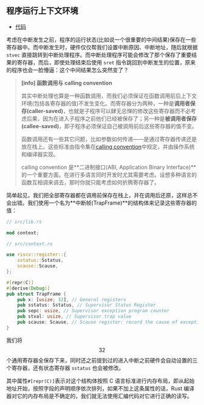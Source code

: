 ## 程序运行上下文环境

* [代码][CODE]

考虑在中断发生之前，程序的运行状态(比如说一个很重要的中间结果)保存在一些寄存器中。而中断发生时，硬件仅仅帮我们设置中断原因、中断地址，随后就根据 ``stvec`` 直接跳转到中断处理程序。而中断处理程序可能会修改了那个保存了重要结果的寄存器，而后，即使处理结束后使用 ``sret`` 指令跳回到中断发生的位置，原来的程序也会一脸懵逼：这个中间结果怎么突然变了？

> **[info] 函数调用与 calling convention**
> 
> 其实中断处理也算是一种函数调用，而我们必须保证在函数调用前后上下文环境(包括各寄存器的值)不发生变化。而寄存器分为两种，一种是**调用者保存(caller-saved)**，也就是子程序可以肆无忌惮的修改这些寄存器而不必考虑后果，因为在进入子程序之前他们已经被保存了；另一种是**被调用者保存(callee-saved)**，即子程序必须保证自己被调用前后这些寄存器的值不变。
> 
> 函数调用还有一些其它问题，比如参数如何传递——是通过寄存器传递还是放在栈上。这些标准由指令集在[calling convention](https://riscv.org/wp-content/uploads/2015/01/riscv-calling.pdf)中规定，并由操作系统和编译器实现。
> 
> calling convention 是**二进制接口(ABI, Application Binary Interface)**的一个重要方面。在进行多语言同时开发时尤其需要考虑。设想多种语言的函数互相调来调去，那时你就只能考虑如何折腾寄存器了。
> 

简单起见，我们把全部寄存器都在调用前保存在栈上，并在调用后还原，这样总不会出错。我们使用一个名为**中断帧(TrapFrame)**的结构体来记录这些寄存器的值：
```rust
// src/lib.rs

mod context;

// src/context.rs

use riscv::register::{
    sstatus::Sstatus,
    scause::Scause,
};

#[repr(C)]
#[derive(Debug)]
pub struct TrapFrame {
    pub x: [usize; 32], // General registers
    pub sstatus: Sstatus, // Supervisor Status Register
    pub sepc: usize, // Supervisor exception program counter
    pub stval: usize, // Supervisor trap value
    pub scause: Scause, // Scause register: record the cause of exception/interrupt/trap
}
```

我们将$$32$$个通用寄存器全保存下来，同时还之前提到过的进入中断之前硬件会自动设置的三个寄存器，还有状态寄存器 ``sstatus`` 也会被修改。

其中属性``#[repr(C)]``表示对这个结构体按照 C 语言标准进行内存布局，即从起始地址开始，按照字段的声明顺序依次排列，如果不加上这条属性的话，Rust 编译器对它的内存布局是不确定的，我们就无法使用汇编代码对它进行正确的读写。

[CODE]: https://github.com/rcore-os/rCore_tutorial/tree/5d09d5eb

